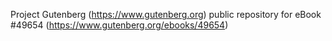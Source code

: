 Project Gutenberg (https://www.gutenberg.org) public repository for eBook #49654 (https://www.gutenberg.org/ebooks/49654)
